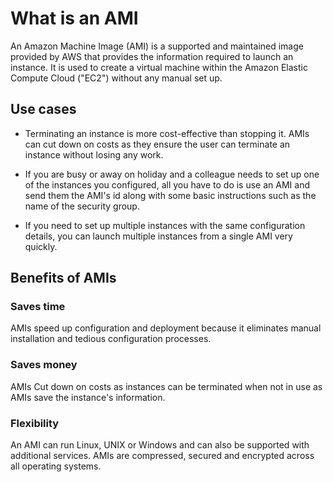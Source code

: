 # What is an AMI

An Amazon Machine Image (AMI) is a supported and maintained image provided by AWS that provides the information required to launch an instance. It is used to create a virtual machine within the Amazon Elastic Compute Cloud ("EC2") without any manual set up.

## Use cases

* Terminating an instance is more cost-effective than stopping it. AMIs can cut down on costs as they ensure the user can terminate an instance without losing any work.

* If you are busy or away on holiday and a colleague needs to set up one of the instances you configured, all you have to do is use an AMI and send them the AMI's id along with some basic instructions such as the name of the security group.  

* If you need to set up multiple instances with the same configuration details, you can launch multiple instances from a single AMI very quickly.

## Benefits of AMIs

### Saves time

AMIs speed up configuration and deployment because it eliminates manual installation and tedious configuration processes.

### Saves money

AMIs Cut down on costs as instances can be terminated when not in use as AMIs save the instance's information.

### Flexibility

An AMI can run Linux, UNIX or Windows and can also be supported with additional services. AMIs are compressed, secured and encrypted across all operating systems. 